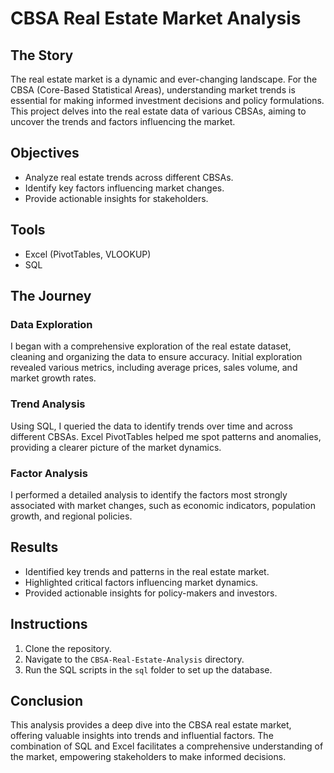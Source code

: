 # CBSA Real Estate Market Analysis

## The Story

The real estate market is a dynamic and ever-changing landscape. For the CBSA (Core-Based Statistical Areas), understanding market trends is essential for making informed investment decisions and policy formulations. This project delves into the real estate data of various CBSAs, aiming to uncover the trends and factors influencing the market.

## Objectives
- Analyze real estate trends across different CBSAs.
- Identify key factors influencing market changes.
- Provide actionable insights for stakeholders.

## Tools
- Excel (PivotTables, VLOOKUP)
- SQL 

## The Journey

### Data Exploration
I began with a comprehensive exploration of the real estate dataset, cleaning and organizing the data to ensure accuracy. Initial exploration revealed various metrics, including average prices, sales volume, and market growth rates.

### Trend Analysis
Using SQL, I queried the data to identify trends over time and across different CBSAs. Excel PivotTables helped me spot patterns and anomalies, providing a clearer picture of the market dynamics.

### Factor Analysis
I performed a detailed analysis to identify the factors most strongly associated with market changes, such as economic indicators, population growth, and regional policies.

## Results
- Identified key trends and patterns in the real estate market.
- Highlighted critical factors influencing market dynamics.
- Provided actionable insights for policy-makers and investors.

## Instructions
1. Clone the repository.
2. Navigate to the `CBSA-Real-Estate-Analysis` directory.
3. Run the SQL scripts in the `sql` folder to set up the database.


## Conclusion
This analysis provides a deep dive into the CBSA real estate market, offering valuable insights into trends and influential factors. The combination of SQL and Excel facilitates a comprehensive understanding of the market, empowering stakeholders to make informed decisions.
